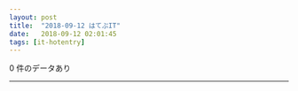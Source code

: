 ```yaml
---
layout: post
title:  "2018-09-12 はてぶIT"
date:   2018-09-12 02:01:45
tags: [it-hotentry]
---
```

0 件のデータあり

<hr>
